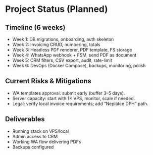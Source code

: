 # Project Status (Planned)

## Timeline (6 weeks)
- Week 1: DB migrations, onboarding, auth skeleton
- Week 2: Invoicing CRUD, numbering, totals
- Week 3: Headless PDF renderer, PDF template, FS storage
- Week 4: WhatsApp webhook + FSM, send PDF as document
- Week 5: CRM filters, CSV export, audit, rate-limit
- Week 6: DevOps (Docker Compose), backups, monitoring, polish

## Current Risks & Mitigations
- WA templates approval: submit early (buffer 3–5 days).
- Server capacity: start with 1× VPS, monitor, scale if needed.
- Legal: verify local invoice requirements; add “Neplátce DPH” path.

## Deliverables
- Running stack on VPS/local
- Admin access to CRM
- Working WA flow delivering PDFs
- Backups configured
